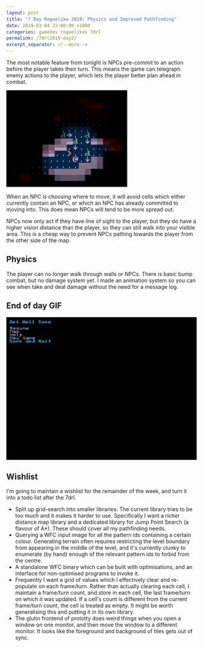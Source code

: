 ```yaml
---
layout: post
title: "7 Day Roguelike 2019: Physics and Improved Pathfinding"
date: 2019-03-04 22:00:00 +1000
categories: gamedev roguelikes 7drl
permalink: /7drl2019-day2/
excerpt_separator: <!--more-->
---
```


The most notable feature from tonight is NPCs pre-commit
to an action before the player takes their turn. This
means the game can telegraph enemy actions to the player,
which lets the player better plan ahead in combat.

![a](/images/7drl2019-day2/a.png)

When an NPC is choosing where to move, it will avoid cells
which either currently contain an NPC, or which an NPC has
already committed to moving into. This does mean NPCs will tend
to be more spread out.

<!--more-->

NPCs now only act if they have line of sight
to the player, but they do have a higher vision distance than the player,
so they can still walk into your visible area. This is a cheap way to
prevent NPCs pathing towards the player from the other side of the map.

## Physics

The player can no longer walk through walls or NPCs. There is basic bump
combat, but no damage system yet. I made an animation system so you can see
when take and deal damage without the need for a message log.

## End of day GIF

![eod](/images/7drl2019-day2/eod.gif)

## Wishlist

I'm going to maintain a wishlist for the remainder of the week, and turn it into
a todo list after the 7drl.

- Split up grid-search into smaller libraries. The current library tries to be too much
  and it makes it harder to use. Specifically I want a richer distance map library
  and a dedicated library for Jump Point Search (a flavour of A*). These should cover all my
  pathfinding needs.
- Querying a WFC input image for all the pattern ids containing a certain colour.
  Generating terrain often requires restricting the level boundary from appearing in the
  middle of the level, and it's currently clunky to enumerate (by hand) enough of the relevant
  pattern ids to forbid from the centre.
- A standalone WFC binary which can be built with optimisations, and an interface for non-optimised
  programs to invoke it.
- Frequently I want a grid of values which I effectively clear and re-populate on each frame/turn.
  Rather than actually clearing each cell, I maintain a frame/turn count, and store in each cell,
  the last frame/turn on which it was updated. If a cell's count is different from the current frame/turn
  count, the cell is treated as empty. It might be worth generalising this and putting it in its own
  library.
- The glutin frontend of prototty does weird things when you open a window on one monitor, and then
  move the window to a different monitor. It looks like the foreground and background of tiles gets
  out of sync.
